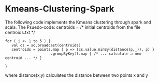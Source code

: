 # Kmeans-Clustering-Spark
The following code implements the Kmeans clustering through spark and scala.
The Psuedo-code:
centroids = /* initial centroids from the file centroids.txt */

    for ( i <- 1 to 5 ) {
       val cs = sc.broadcast(centroids)
       centroids = points.map { p => (cs.value.minBy(distance(p,_)), p) }
                         .groupByKey().map { /* ... calculate a new centroid ... */ }

    }
where distance(x,y) calculates the distance between two points x and y
